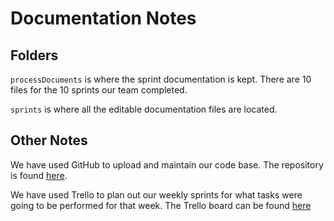 # Documentation Notes

## Folders

`processDocuments` is where the sprint documentation is kept. There are 10 files for the 10 sprints our team completed.

`sprints` is where all the editable documentation files are located. 


## Other Notes

We have used GitHub to upload and maintain our code base. The repository is found [here](https://github.com/asp28/PropertyTycoon).

We have used Trello to plan out our weekly sprints for what tasks were going to be performed for that week. The Trello board can be found [here](https://trello.com/b/VlTDakv4/software-engineering-project)